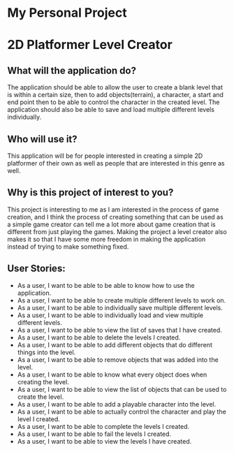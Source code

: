 # My Personal Project

# 2D Platformer Level Creator

## What will the application do?
The application should be able to allow the user to create a blank level that is within a certain size, then to add objects(terrain), a character, a start and end point then to be able to control the character in the created level. The application should also be able to save and load multiple different levels individually. 

## Who will use it?
This application will be for people interested in creating a simple 2D platformer of their own as well as people that are interested in this genre as well.

## Why is this project of interest to you?
This project is interesting to me as I am interested in the process of game creation, and I think the process of creating something that can be used as a simple game creator can tell me a lot more about game creation that is different from just playing the games. Making the project a level creator also makes it so that I have some more freedom in making the application instead of trying to make something fixed. 

## User Stories:
- As a user, I want to be able to be able to know how to use the application.
- As a user, I want to be able to create multiple different levels to work on. 
- As a user, I want to be able to individually save multiple different levels.
- As a user, I want to be able to individually load and view multiple different levels.
- As a user, I want to be able to view the list of saves that I have created. 
- As a user, I want to be able to delete the levels I created.
- As a user, I want to be able to add different objects that do different things into the level.
- As a user, I want to be able to remove objects that was added into the level.
- As a user, I want to be able to know what every object does when creating the level.
- As a user, I want to be able to view the list of objects that can be used to create the level. 
- As a user, I want to be able to add a playable character into the level. 
- As a user, I want to be able to actually control the character and play the level I created.
- As a user, I want to be able to complete the levels I created.
- As a user, I want to be able to fail the levels I created.
- As a user, I want to be able to view the levels I have created. 
